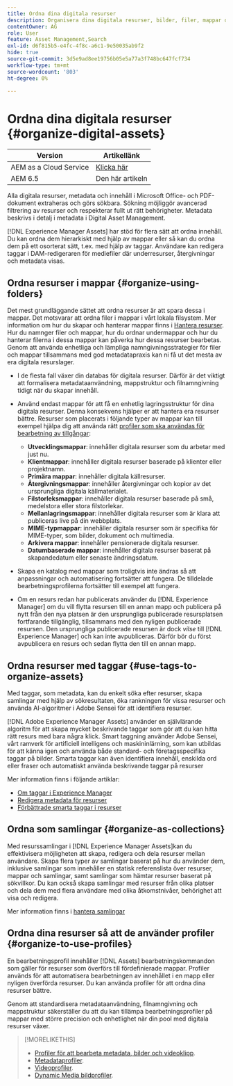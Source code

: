 ```yaml
---
title: Ordna dina digitala resurser
description: Organisera dina digitala resurser, bilder, filer, mappar och så vidare med Experience Manager.
contentOwner: AG
role: User
feature: Asset Management,Search
exl-id: d6f815b5-e4fc-4f8c-a6c1-9e50035ab9f2
hide: true
source-git-commit: 3d5e9ad8ee19756b05e5a77a3f748bc647fcf734
workflow-type: tm+mt
source-wordcount: '803'
ht-degree: 0%

---
```


# Ordna dina digitala resurser {#organize-digital-assets}

| Version | Artikellänk |
| -------- | ---------------------------- |
| AEM as a Cloud Service | [Klicka här](https://experienceleague.adobe.com/docs/experience-manager-cloud-service/content/assets/manage/organize-assets.html?lang=en) |
| AEM 6.5 | Den här artikeln |

Alla digitala resurser, metadata och innehåll i Microsoft Office- och PDF-dokument extraheras och görs sökbara. Sökning möjliggör avancerad filtrering av resurser och respekterar fullt ut rätt behörigheter. Metadata beskrivs i detalj i metadata i Digital Asset Management.

[!DNL Experience Manager Assets] har stöd för flera sätt att ordna innehåll. Du kan ordna dem hierarkiskt med hjälp av mappar eller så kan du ordna dem på ett osorterat sätt, t.ex. med hjälp av taggar. Användare kan redigera taggar i DAM-redigeraren för mediefiler där underresurser, återgivningar och metadata visas.

## Ordna resurser i mappar {#organize-using-folders}

Det mest grundläggande sättet att ordna resurser är att spara dessa i mappar. Det motsvarar att ordna filer i mappar i vårt lokala filsystem. Mer information om hur du skapar och hanterar mappar finns i [Hantera resurser](manage-assets.md). Hur du namnger filer och mappar, hur du ordnar undermappar och hur du hanterar filerna i dessa mappar kan påverka hur dessa resurser bearbetas. Genom att använda enhetliga och lämpliga namngivningsstrategier för filer och mappar tillsammans med god metadatapraxis kan ni få ut det mesta av era digitala resurslager.

* I de flesta fall växer din databas för digitala resurser. Därför är det viktigt att formalisera metadataanvändning, mappstruktur och filnamngivning tidigt när du skapar innehåll.
* Använd endast mappar för att få en enhetlig lagringsstruktur för dina digitala resurser. Denna konsekvens hjälper er att hantera era resurser bättre. Resurser som placerats i följande typer av mappar kan till exempel hjälpa dig att använda rätt [profiler som ska användas för bearbetning av tillgångar](processing-profiles.md):

   * **Utvecklingsmappar**: innehåller digitala resurser som du arbetar med just nu.
   * **Klientmappar**: innehåller digitala resurser baserade på klienter eller projektnamn.
   * **Primära mappar**: innehåller digitala källresurser.
   * **Återgivningsmappar**: innehåller återgivningar och kopior av det ursprungliga digitala källmaterialet.
   * **Filstorleksmappar**: innehåller digitala resurser baserade på små, medelstora eller stora filstorlekar.
   * **Mellanlagringsmappar**: innehåller digitala resurser som är klara att publiceras live på din webbplats.
   * **MIME-typmappar**: innehåller digitala resurser som är specifika för MIME-typer, som bilder, dokument och multimedia.
   * **Arkivera mappar**: innehåller pensionerade digitala resurser.
   * **Datumbaserade mappar**: innehåller digitala resurser baserat på skapandedatum eller senaste ändringsdatum.

* Skapa en katalog med mappar som troligtvis inte ändras så att anpassningar och automatisering fortsätter att fungera. De tilldelade bearbetningsprofilerna fortsätter till exempel att fungera.
* Om en resurs redan har publicerats använder du [!DNL Experience Manager] om du vill flytta resursen till en annan mapp och publicera på nytt från den nya platsen är den ursprungliga publicerade resursplatsen fortfarande tillgänglig, tillsammans med den nyligen publicerade resursen. Den ursprungliga publicerade resursen är dock *vilse* till [!DNL Experience Manager] och kan inte avpubliceras. Därför bör du först avpublicera en resurs och sedan flytta den till en annan mapp.

## Ordna resurser med taggar {#use-tags-to-organize-assets}

Med taggar, som metadata, kan du enkelt söka efter resurser, skapa samlingar med hjälp av sökresultaten, öka rankningen för vissa resurser och använda AI-algoritmer i Adobe Sensei för att identifiera resurser.

[!DNL Adobe Experience Manager Assets] använder en självlärande algoritm för att skapa mycket beskrivande taggar som gör att du kan hitta rätt resurs med bara några klick. Smart taggning använder Adobe Sensei, vårt ramverk för artificiell intelligens och maskininlärning, som kan utbildas för att känna igen och använda både standard- och företagsspecifika taggar på bilder. Smarta taggar kan även identifiera innehåll, enskilda ord eller fraser och automatiskt använda beskrivande taggar på resurser

Mer information finns i följande artiklar:

* [Om taggar i Experience Manager](/help/sites-authoring/tags.md)
* [Redigera metadata för resurser](metadata.md)
* [Förbättrade smarta taggar i resurser](enhanced-smart-tags.md)

## Ordna som samlingar {#organize-as-collections}

Med resurssamlingar i [!DNL Experience Manager Assets]kan du effektivisera möjligheten att skapa, redigera och dela resurser mellan användare. Skapa flera typer av samlingar baserat på hur du använder dem, inklusive samlingar som innehåller en statisk referenslista över resurser, mappar och samlingar, samt samlingar som hämtar resurser baserat på sökvillkor.  Du kan också skapa samlingar med resurser från olika platser och dela dem med flera användare med olika åtkomstnivåer, behörighet att visa och redigera.

Mer information finns i [hantera samlingar](manage-collections.md)

<!-- TBD items: add screenshots where applicable
Any hints/recommendations of when to use what method of organizing? Some examples of how organizing helps towards a better taxonomy and improved content velocity.
Add back links to blog posts by marketing?
-->

## Ordna dina resurser så att de använder profiler {#organize-to-use-profiles}

En bearbetningsprofil innehåller [!DNL Assets] bearbetningskommandon som gäller för resurser som överförs till fördefinierade mappar. Profiler används för att automatisera bearbetningen av innehållet i en mapp eller nyligen överförda resurser. Du kan använda profiler för att ordna dina resurser bättre.

Genom att standardisera metadataanvändning, filnamngivning och mappstruktur säkerställer du att du kan tillämpa bearbetningsprofiler på mappar med större precision och enhetlighet när din pool med digitala resurser växer.

>[!MORELIKETHIS]
>
>* [Profiler för att bearbeta metadata, bilder och videoklipp](processing-profiles.md).
>* [Metadataprofiler](/help/assets/metadata-config.md#metadata-profiles).
>* [Videoprofiler](video-profiles.md).
>* [Dynamic Media bildprofiler](image-profiles.md).

